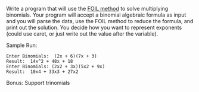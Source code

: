 

Write a program that will use the [FOIL method](http://www.algebrahelp.com/lessons/simplifying/foilmethod/pg2.htm) to solve multiplying binomials. Your program will accept a binomial algebraic formula as input and you will parse the data, use the FOIL method to reduce the formula, and print out the solution. You decide how you want to represent exponents (could use caret, or just write out the value after the variable).

Sample Run:

    Enter Binomials:  (2x + 6)(7x + 3)
    Result:  14x^2 + 48x + 18
    Enter Binomials: (2x2 + 3x)(5x2 + 9x)
    Result:  10x4 + 33x3 + 27x2

Bonus: Support trinomials

